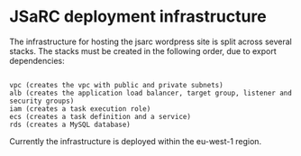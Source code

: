 # JSaRC deployment infrastructure

The infrastructure for hosting the jsarc wordpress site is split across several stacks. The stacks must be created in the following order, due to export dependencies:

``````

vpc (creates the vpc with public and private subnets)
alb (creates the application load balancer, target group, listener and security groups)
iam (creates a task execution role)
ecs (creates a task definition and a service)
rds (creates a MySQL database)

```````

Currently the infrastructure is deployed within the eu-west-1 region.
